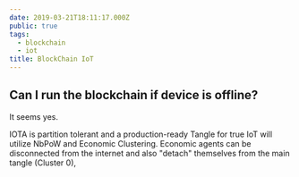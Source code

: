 ```yaml
---
date: 2019-03-21T18:11:17.000Z
public: true
tags:
  - blockchain
  - iot
title: BlockChain IoT
---
```


## Can I run the blockchain if device is offline?

It seems yes.

IOTA is partition tolerant and a production-ready Tangle for true IoT will utilize NbPoW and Economic Clustering. Economic agents can be disconnected from the internet and also "detach" themselves from the main tangle (Cluster 0),



